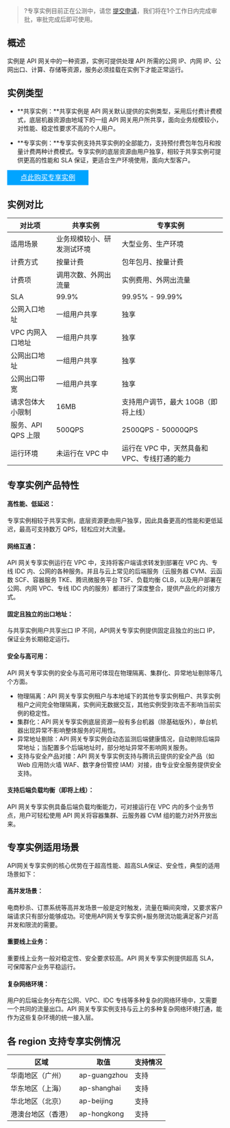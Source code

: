 >?专享实例目前正在公测中，请您 [提交申请](https://cloud.tencent.com/apply/p/fe86qn3zmfu)，我们将在1个工作日内完成审批，审批完成后即可使用。

## 概述

实例是 API 网关中的一种资源，实例可提供处理 API 所需的公网 IP、内网 IP、公网出口、计算、存储等资源，服务必须挂载在实例下才能正常运行。

## 实例类型

- **共享实例：**共享实例是 API 网关默认提供的实例类型，采用后付费计费模式，底层机器资源由地域下的一组 API 网关用户所共享，面向业务规模较小，对性能、稳定性要求不高的个人用户。

- **专享实例：**专享实例支持共享实例的全部能力，支持预付费包年包月和按量计费两种计费模式。专享实例的底层资源由用户独享，相较于共享实例可提供更高的性能和 SLA 保证，更适合生产环境使用，面向大型客户。

<div style="background-color:#00A4FF; width: 190px; height: 35px; line-height:35px; text-align:center;"><a href="https://buy.cloud.tencent.com/apigateway_instance/buy" target="_blank"  style="color: white; font-size:16px;">点此购买专享实例</a></div>

## 实例对比

| 对比项            | 共享实例                   | 专享实例                                   |
| ----------------- | -------------------------- | ------------------------------------------ |
| 适用场景          | 业务规模较小、研发测试环境 | 大型业务、生产环境                         |
| 计费方式          | 按量计费                   | 包年包月、按量计费                         |
| 计费项            | 调用次数、外网出流量       | 实例费用、外网出流量                       |
| SLA               | 99.9%                      | 99.95% - 99.99%                              |
| 公网入口地址      | 一组用户共享               | 独享                                       |
| VPC 内网入口地址   | 一组用户共享               | 独享                                       |
| 公网出口地址      | 一组用户共享               | 独享                                       |
| 公网出口带宽      | 一组用户共享               | 独享                                       |
| 请求包体大小限制  | 16MB                      | 支持用户调节，最大 10GB（即将上线）        |
| 服务、API QPS 上限 | 500QPS                    | 2500QPS - 50000QPS                        |
| 运行环境          | 未运行在 VPC 中              | 运行在 VPC 中，天然具备和 VPC、专线打通的能力 |

## 专享实例产品特性

#### 高性能、低延迟：
专享实例相较于共享实例，底层资源更由用户独享，因此具备更高的性能和更低延迟，最高可支持数万 QPS，轻松应对大流量。

#### 网络互通：
API 网关专享实例运行在 VPC 中，支持将客户端请求转发到部署在 VPC 内、专线 IDC 内、公网的各种服务。并且与云上常见的后端服务（云服务器 CVM、云函数 SCF、容器服务 TKE、腾讯微服务平台 TSF、负载均衡 CLB，以及用户部署在公网、内网 VPC、专线 IDC 内的服务）都进行了深度整合，提供产品化的对接方式。

#### 固定且独立的出口地址：
与共享实例用户共享出口 IP 不同，API网关专享实例提供固定且独立的出口 IP，保证业务长期稳定运行。

#### 安全与高可用：
API 网关专享实例的安全与高可用可体现在物理隔离、集群化、异常地址剔除等几个方面。
- 物理隔离：API 网关专享实例租户与本地域下的其他专享实例租户、共享实例租户之间完全物理隔离，实例间无数据交互，其他实例受到攻击不影响当前实例的稳定性。
- 集群化：API 网关专享实例底层资源一般有多台机器（除基础版外），单台机器出现异常不影响整体服务的可用性。
- 异常地址剔除：API 网关专享实例会动态监测后端健康情况，自动剔除后端异常地址；当配置多个后端地址时，部分地址异常不影响网关服务。
- 支持与安全产品对接：API 网关专享实例支持与腾讯云提供的安全产品（如 Web 应用防火墙 WAF、数字身份管控 IAM）对接，由专业安全服务提供安全支持。

#### 支持后端负载均衡（即将上线）：
API 网关专享实例具备后端负载均衡能力，可对接运行在 VPC 内的多个业务节点，用户可轻松使用 API 网关将容器集群、云服务器 CVM 组的能力对外开放出来。

## 专享实例适用场景

API网关专享实例的核心优势在于超高性能、超高SLA保证、安全性，典型的适用场景如下：
#### 高并发场景：
电商秒杀、订票系统等高并发场景一般是定时触发，流量在瞬间突增，又要求客户端请求只有部分能够成功。可使用API网关专享实例+服务限流功能满足客户对高并发和限流的需要。

#### 重要线上业务：
重要线上业务一般对稳定性、安全要求较高。API 网关专享实例提供超高 SLA，可保障客户业务平稳运行。

#### 复杂网络环境：
用户的后端业务分布在公网、VPC、IDC 专线等多种复杂的网络环境中，又需要一个共同的流量出口。API 网关专享实例支持与云上的多种复杂网络环境打通，能作为这些复杂环境的统一接入层。

## 各 region 支持专享实例情况

| 区域               | 取值         | 支持情况 |
| ------------------ | ------------ | -------- |
| 华南地区（广州）   | ap-guangzhou | 支持     |
| 华东地区（上海）   | ap-shanghai  | 支持     |
| 华北地区（北京）   | ap-beijing   | 支持     |
| 港澳台地区（香港） | ap-hongkong  | 支持     |
